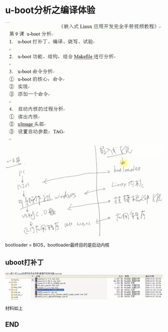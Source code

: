 # u-boot分析之编译体验

![1536285777833.png](image/1536285777833.png)

![1536285877811.png](image/1536285877811.png)

bootloader = BIOS，bootloader最终目的是启动内核

## uboot打补丁

![1536286114498.png](image/1536286114498.png)

材料如上






















## END
